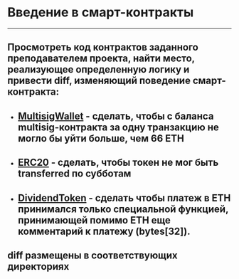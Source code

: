# Введение в смарт-контракты #
___________________________________________________________________________________________
## Просмотреть код контрактов заданного преподавателем проекта, найти место, реализующее определенную логику и привести diff, изменяющий поведение смарт-контракта: ##

- ## [MultisigWallet](./multisig) - сделать, чтобы с баланса multisig-контракта за одну транзакцию не могло бы уйти больше, чем 66 ETH ##

- ## [ERC20](./erc20) - сделать, чтобы токен не мог быть transferred по субботам ##

- ## [DividendToken](./dividendToken) - сделать чтобы платеж в ETH принимался только специальной функцией, принимающей помимо ETH еще комментарий к платежу (bytes[32]). ##

## diff размещены в соответствующих директориях ##